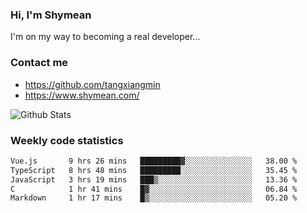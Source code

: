 ### Hi, I'm Shymean

I'm on my way to becoming a real developer...

### Contact me

- <https://github.com/tangxiangmin>
- <https://www.shymean.com/>

![Github Stats](https://github-readme-stats.vercel.app/api?username=tangxiangmin&show_icons=true&theme=dark)


###  Weekly code statistics

<!--START_SECTION:waka-->

```txt
Vue.js       9 hrs 26 mins   █████████▓░░░░░░░░░░░░░░░   38.00 %
TypeScript   8 hrs 48 mins   █████████░░░░░░░░░░░░░░░░   35.45 %
JavaScript   3 hrs 19 mins   ███▒░░░░░░░░░░░░░░░░░░░░░   13.36 %
C            1 hr 41 mins    █▓░░░░░░░░░░░░░░░░░░░░░░░   06.84 %
Markdown     1 hr 17 mins    █▒░░░░░░░░░░░░░░░░░░░░░░░   05.20 %
```

<!--END_SECTION:waka-->